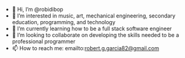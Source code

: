 - 👋 Hi, I’m @robidibop
- 👀 I’m interested in music, art, mechanical engineering, secondary education, programming, and technology
- 🌱 I’m currently learning how to be a full stack software engineer
- 💞️ I’m looking to collaborate on developing the skills needed to be a professional programmer
- 📫 How to reach me: emailto:robert.g.garcia82@gmail.com

<!---
robidibop/robidibop is a ✨ special ✨ repository because its `README.md` (this file) appears on your GitHub profile.
You can click the Preview link to take a look at your changes.
--->
